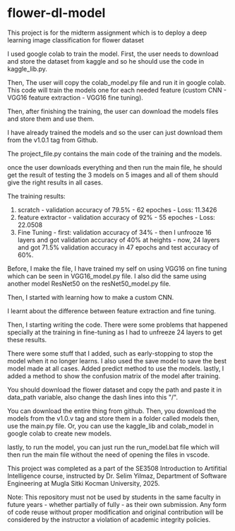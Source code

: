 # flower-dl-model
This project is for the midterm assignment which is to deploy a deep learning image classification for flower dataset

I used google colab to train the model. 
First, the user needs to download and store the dataset from kaggle and so he should use the code in kaggle_lib.py.

Then, The user will copy the colab_model.py file and run it in google colab. This code will train the models one for each needed feature (custom CNN - VGG16 feature extraction - VGG16 fine tuning).

Then, after finishing the training, the user can download the models files and store them and use them.

I have already trained the models and so the user can just download them from the v1.0.1 tag from Github.

The project_file.py contains the main code of the training and the models.

once the user downloads everything and then run the main file, he should get the result of testing the 3 models on 5 images and all of them should give the right results in all cases.


The training results:

1. scratch - validation accuracy of 79.5% - 62 epoches - Loss: 11.3426
2. feature extractor - validation accuracy of 92% - 55 epoches - Loss: 22.0508
3. Fine Tuning - first: validation accuracy of 34% - then I unfrooze 16 layers and got validation accuracy of 40% at heights - now, 24 layers and got 71.5% validation accuracy in 47 epochs and test accuracy of 60%.

Before, I make the file, I have trained my self on using VGG16 on fine tuning which can be seen in VGG16_model.py file. I also did the same using another model ResNet50 on the resNet50_model.py file.

Then, I started with learning how to make a custom CNN.

I learnt about the difference between feature extraction and fine tuning. 

Then, I starting writing the code. There were some problems that happened specially at the training in fine-tuning as I had to unfreeze 24 layers to get these results.

There were some stuff that I added, such as early-stopping to stop the model when it no longer learns.
I also used the save model to save the best model made at all cases.
Added predict method to use the models.
lastly, I added a method to show the confusion matrix of the model after training.

You should download the flower dataset and copy the path and paste it in data_path variable, also change the dash lines into this "/".

You can download the entire thing from github. Then, you download the models from the v1.0.v tag and store them in a folder called models then, use the main.py file.
Or, you can use the kaggle_lib and colab_model in google colab to create new models.

lastly, to run the model, you can just run the run_model.bat file which will then run the main file without the need of opening the files in vscode.

This project was completed as a part of the SE3508 Introduction to Artifitial Intelligence course, instructed by Dr. Selim Yilmaz, Department of Software Engineering at Mugla Sitki Kocman University, 2025.

Note: This repository must not be used by students in the same faculty in future years - whether partially of fully - as their own submission. Any form of code reuse without proper modification and original contribution will be considered by the instructor a violation of academic integrity policies.